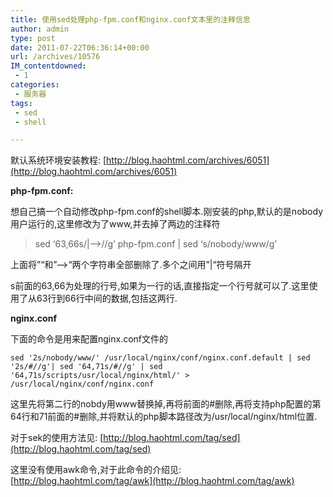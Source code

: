 ```yaml
---
title: 使用sed处理php-fpm.conf和nginx.conf文本里的注释信息
author: admin
type: post
date: 2011-07-22T06:36:14+00:00
url: /archives/10576
IM_contentdowned:
 - 1
categories:
 - 服务器
tags:
 - sed
 - shell

---
```

默认系统环境安装教程: [http://blog.haohtml.com/archives/6051](http://blog.haohtml.com/archives/6051)

**php-fpm.conf:**

想自己搞一个自动修改php-fpm.conf的shell脚本.刚安装的php,默认的是nobody用户运行的,这里修改为了www,并去掉了两边的注释符

> sed ‘63,66s/|–>//g’ php-fpm.conf | sed ‘s/nobody/www/g’

上面将”“和”–>“两个字符串全部删除了.多个之间用”|“符号隔开

s前面的63,66为处理的行号,如果为一行的话,直接指定一个行号就可以了.这里使用了从63行到66行中间的数据,包括这两行.

**nginx.conf**

下面的命令是用来配置nginx.conf文件的

```
sed '2s/nobody/www/' /usr/local/nginx/conf/nginx.conf.default | sed '2s/#//g'| sed '64,71s/#//g' | sed '64,71s/scripts/usr/local/nginx/html/' > /usr/local/nginx/conf/nginx.conf
```

这里先将第二行的nobdy用www替换掉,再将前面的#删除,再将支持php配置的第64行和71前面的#删除,并将默认的php脚本路径改为/usr/local/nginx/html位置.

对于sek的使用方法见: [http://blog.haohtml.com/tag/sed](http://blog.haohtml.com/tag/sed)



这里没有使用awk命令,对于此命令的介绍见: [http://blog.haohtml.com/tag/awk](http://blog.haohtml.com/tag/awk)